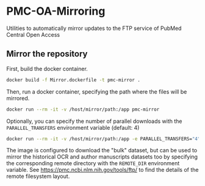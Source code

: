 # PMC-OA-Mirroring
Utilities to automatically mirror updates to the FTP service of PubMed Central Open Access

## Mirror the repository
First, build the docker container.
```bash
docker build -f Mirror.dockerfile -t pmc-mirror .
```

Then, run a docker container, specifying the path where the files will be mirrored.
```bash
docker run --rm -it -v /host/mirror/path:/app pmc-mirror
```

Optionally, you can specify the number of parallel downloads with the `PARALLEL_TRANSFERS` environment variable (default: 4)
```bash
docker run --rm -it -v /host/mirror/path:/app -e PARALLEL_TRANSFERS="4" pmc-mirror
```

The image is configured to download the "bulk" dataset, but can be used to mirror the historical OCR and author manuscripts datasets too by specifying the corresponding remote directory with the `REMOTE_DIR` environment variable. See https://pmc.ncbi.nlm.nih.gov/tools/ftp/ to find the details of the remote filesystem layout.
